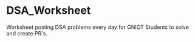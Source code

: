 # DSA_Worksheet
Worksheet posting DSA problems every day for GNIOT Students to solve and create PR's.
